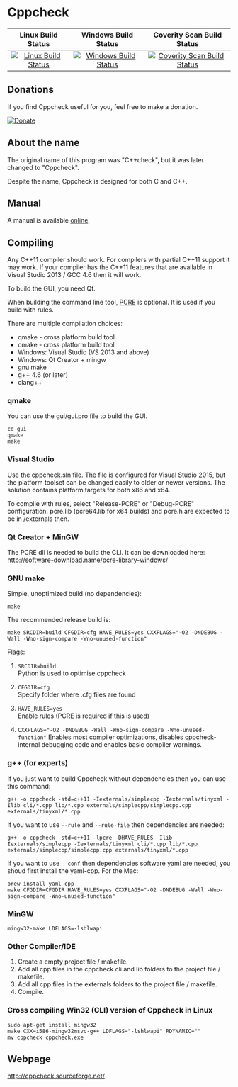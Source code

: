 # **Cppcheck** 

|Linux Build Status|Windows Build Status|Coverity Scan Build Status|
|:--:|:--:|:--:|
|[![Linux Build Status](https://img.shields.io/travis/danmar/cppcheck/master.svg?label=Linux%20build)](https://travis-ci.org/danmar/cppcheck)|[![Windows Build Status](https://img.shields.io/appveyor/ci/danmar/cppcheck/master.svg?label=Windows%20build)](https://ci.appveyor.com/project/danmar/cppcheck/branch/master)|[![Coverity Scan Build Status](https://img.shields.io/coverity/scan/512.svg)](https://scan.coverity.com/projects/512)|

## Donations

If you find Cppcheck useful for you, feel free to make a donation.

[![Donate](http://pledgie.com/campaigns/4127.png)](http://pledgie.com/campaigns/4127)

## About the name

The original name of this program was "C++check", but it was later changed to "Cppcheck".

Despite the name, Cppcheck is designed for both C and C++.

## Manual

A manual is available [online](http://cppcheck.sourceforge.net/manual.pdf).

## Compiling

Any C++11 compiler should work. For compilers with partial C++11 support it may work. If your compiler has the C++11 features that are available in Visual Studio 2013 / GCC 4.6 then it will work.

To build the GUI, you need Qt.

When building the command line tool, [PCRE](http://www.pcre.org/) is optional. It is used if you build with rules.

There are multiple compilation choices:
* qmake - cross platform build tool
* cmake - cross platform build tool
* Windows: Visual Studio (VS 2013 and above)
* Windows: Qt Creator + mingw
* gnu make
* g++ 4.6 (or later)
* clang++

### qmake

You can use the gui/gui.pro file to build the GUI.

```shell
cd gui
qmake
make
```

### Visual Studio

Use the cppcheck.sln file. The file is configured for Visual Studio 2015, but the platform toolset can be changed easily to older or newer versions. The solution contains platform targets for both x86 and x64.

To compile with rules, select "Release-PCRE" or "Debug-PCRE" configuration. pcre.lib (pcre64.lib for x64 builds) and pcre.h are expected to be in /externals then.

### Qt Creator + MinGW

The PCRE dll is needed to build the CLI. It can be downloaded here:
http://software-download.name/pcre-library-windows/

### GNU make

Simple, unoptimized build (no dependencies):

```shell
make
```

The recommended release build is:

```shell
make SRCDIR=build CFGDIR=cfg HAVE_RULES=yes CXXFLAGS="-O2 -DNDEBUG -Wall -Wno-sign-compare -Wno-unused-function"
```

Flags:

1.  `SRCDIR=build`  
    Python is used to optimise cppcheck

2.  `CFGDIR=cfg`  
    Specify folder where .cfg files are found

3.  `HAVE_RULES=yes`  
    Enable rules (PCRE is required if this is used)

4.  `CXXFLAGS="-O2 -DNDEBUG -Wall -Wno-sign-compare -Wno-unused-function"`
    Enables most compiler optimizations, disables cppcheck-internal debugging code and enables basic compiler warnings.

### g++ (for experts)

If you just want to build Cppcheck without dependencies then you can use this command:

```shell
g++ -o cppcheck -std=c++11 -Iexternals/simplecpp -Iexternals/tinyxml -Ilib cli/*.cpp lib/*.cpp externals/simplecpp/simplecpp.cpp externals/tinyxml/*.cpp
```

If you want to use `--rule` and `--rule-file` then dependencies are needed:

```shell
g++ -o cppcheck -std=c++11 -lpcre -DHAVE_RULES -Ilib -Iexternals/simplecpp -Iexternals/tinyxml cli/*.cpp lib/*.cpp externals/simplecpp/simplecpp.cpp externals/tinyxml/*.cpp
```

If you want to use `--conf` then dependencies software yaml are needed, you shoud first install the yaml-cpp. For the Mac:

```shell
brew install yaml-cpp
make CFGDIR=CFGDIR HAVE_RULES=yes CXXFLAGS="-O2 -DNDEBUG -Wall -Wno-sign-compare -Wno-unused-function"
```

### MinGW

```shell
mingw32-make LDFLAGS=-lshlwapi
```

### Other Compiler/IDE

1. Create a empty project file / makefile.
2. Add all cpp files in the cppcheck cli and lib folders to the project file / makefile.
3. Add all cpp files in the externals folders to the project file / makefile.
4. Compile.

### Cross compiling Win32 (CLI) version of Cppcheck in Linux

```shell
sudo apt-get install mingw32
make CXX=i586-mingw32msvc-g++ LDFLAGS="-lshlwapi" RDYNAMIC=""
mv cppcheck cppcheck.exe
```

## Webpage

http://cppcheck.sourceforge.net/
